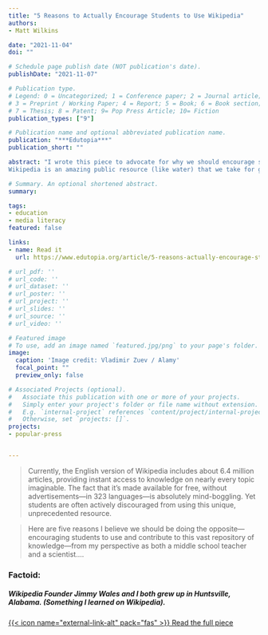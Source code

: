 ```yaml
---
title: "5 Reasons to Actually Encourage Students to Use Wikipedia"
authors:
- Matt Wilkins

date: "2021-11-04"
doi: ""

# Schedule page publish date (NOT publication's date).
publishDate: "2021-11-07"

# Publication type.
# Legend: 0 = Uncategorized; 1 = Conference paper; 2 = Journal article;
# 3 = Preprint / Working Paper; 4 = Report; 5 = Book; 6 = Book section;
# 7 = Thesis; 8 = Patent; 9= Pop Press Article; 10= Fiction
publication_types: ["9"]

# Publication name and optional abbreviated publication name.
publication: "***Edutopia***"
publication_short: ""

abstract: "I wrote this piece to advocate for why we should encourage students to use and improve Wikipedia–an unmatched, free resource for growing curiosity,  media literacy, and offering opportunities for student agency.
Wikipedia is an amazing public resource (like water) that we take for granted until we can't get it for free. We should be using it more, not less, in the classroom (read the article before you come at me 😁)"

# Summary. An optional shortened abstract.
summary:

tags:
- education
- media literacy
featured: false

links:
- name: Read it
  url: https://www.edutopia.org/article/5-reasons-actually-encourage-students-use-wikipedia

# url_pdf: ''
# url_code: ''
# url_dataset: ''
# url_poster: ''
# url_project: ''
# url_slides: ''
# url_source: ''
# url_video: ''

# Featured image
# To use, add an image named `featured.jpg/png` to your page's folder.
image:
  caption: 'Image credit: Vladimir Zuev / Alamy'
  focal_point: ""
  preview_only: false

# Associated Projects (optional).
#   Associate this publication with one or more of your projects.
#   Simply enter your project's folder or file name without extension.
#   E.g. `internal-project` references `content/project/internal-project/index.md`.
#   Otherwise, set `projects: []`.
projects:
- popular-press


---
```

> Currently, the English version of Wikipedia includes about 6.4 million articles, providing instant access to knowledge on nearly every topic imaginable. The fact that it’s made available for free, without advertisements—in 323 languages—is absolutely mind-boggling. Yet students are often actively discouraged from using this unique, unprecedented resource.

> Here are five reasons I believe we should be doing the opposite—encouraging students to use and contribute to this vast repository of knowledge—from my perspective as both a middle school teacher and a scientist....

### Factoid:
##### Wikipedia Founder Jimmy Wales and I both grew up in Huntsville, Alabama. (Something I learned on Wikipedia).

[{{< icon name="external-link-alt" pack="fas" >}} Read the full piece](https://www.edutopia.org/article/5-reasons-actually-encourage-students-use-wikipedia)  
